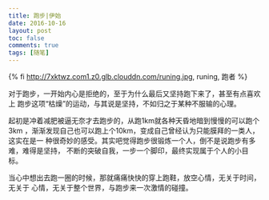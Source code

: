 ```yaml
---
title: 跑步|伊始
date: 2016-10-16
layout: post
toc: false
comments: true
tags: [随笔]
---
```

{% fi http://7xktwz.com1.z0.glb.clouddn.com/runing.jpg, runing, 跑者 %}

  对于跑步，一开始内心是拒绝的，至于为什么最后又坚持跑下来了，甚至有点喜欢上
跑步这项“枯燥”的运动，与其说是坚持，不如归之于某种不服输的心理。
<!-- more -->

  起初是冲着减肥被逼无奈才去跑步的，从跑1km就各种天昏地暗到慢慢的可以跑个3km
，渐渐发现自己也可以跑上个10km，变成自己曾经认为只能膜拜的一类人，这实在是一
种很奇妙的感受。其实吧觉得跑步很锻炼一个人，倒不是说跑步有多难，难得是坚持，
不断的突破自我，一步一个脚印，最终实现属于个人的小目标。

  当心中想出去跑一圈的时候，那就痛痛快快的穿上跑鞋，放空心情，无关于时间，无关于
心情，无关于整个世界，与跑步来一次激情的碰撞。